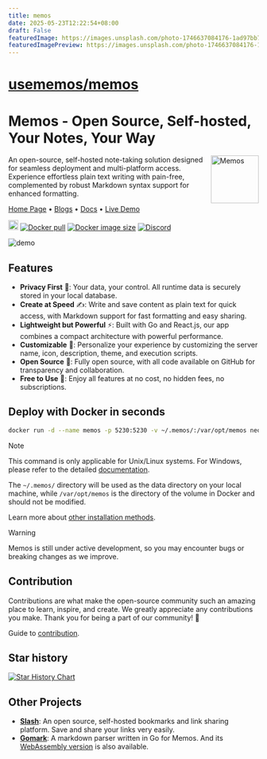 ```yaml
---
title: memos
date: 2025-05-23T12:22:54+08:00
draft: False
featuredImage: https://images.unsplash.com/photo-1746637084176-1ad97bb732af?ixid=M3w0NjAwMjJ8MHwxfHJhbmRvbXx8fHx8fHx8fDE3NDc5NzQxMTd8&ixlib=rb-4.1.0
featuredImagePreview: https://images.unsplash.com/photo-1746637084176-1ad97bb732af?ixid=M3w0NjAwMjJ8MHwxfHJhbmRvbXx8fHx8fHx8fDE3NDc5NzQxMTd8&ixlib=rb-4.1.0
---
```


# [usememos/memos](https://github.com/usememos/memos)

# Memos - Open Source, Self-hosted, Your Notes, Your Way

<img align="right" height="96px" src="https://www.usememos.com/logo-rounded.png" alt="Memos" />

An open-source, self-hosted note-taking solution designed for seamless deployment and multi-platform access. Experience effortless plain text writing with pain-free, complemented by robust Markdown syntax support for enhanced formatting.

<a href="https://www.usememos.com">Home Page</a> •
<a href="https://www.usememos.com/blog">Blogs</a> •
<a href="https://www.usememos.com/docs">Docs</a> •
<a href="https://demo.usememos.com/">Live Demo</a>

<p>
  <a href="https://deepwiki.com/usememos/memos"><img src="https://devin.ai/assets/deepwiki-badge.png" alt="Ask DeepWiki" height="20"/></a>
  <a href="https://hub.docker.com/r/neosmemo/memos"><img alt="Docker pull" src="https://img.shields.io/docker/pulls/neosmemo/memos.svg"/></a>
  <a href="https://hub.docker.com/r/neosmemo/memos"><img alt="Docker image size" src="https://img.shields.io/docker/image-size/neosmemo/memos?sort=semver"/></a>
  <a href="https://discord.gg/tfPJa4UmAv"><img alt="Discord" src="https://img.shields.io/badge/discord-chat-5865f2?logo=discord&logoColor=f5f5f5" /></a>
</p>

![demo](https://www.usememos.com/demo.png)

## Features

- **Privacy First** 🏡: Your data, your control. All runtime data is securely stored in your local database.
- **Create at Speed** ✍️: Write and save content as plain text for quick access, with Markdown support for fast formatting and easy sharing.
- **Lightweight but Powerful** ⚡: Built with Go and React.js, our app combines a compact architecture with powerful performance.
- **Customizable** 🧩: Personalize your experience by customizing the server name, icon, description, theme, and execution scripts.
- **Open Source** 🦦: Fully open source, with all code available on GitHub for transparency and collaboration.
- **Free to Use** 💸: Enjoy all features at no cost, no hidden fees, no subscriptions.

## Deploy with Docker in seconds

```bash
docker run -d --name memos -p 5230:5230 -v ~/.memos/:/var/opt/memos neosmemo/memos:stable
```

> [!NOTE]
> This command is only applicable for Unix/Linux systems. For Windows, please refer to the detailed [documentation](https://www.usememos.com/docs/install/container-install#docker-on-windows).
>
> The `~/.memos/` directory will be used as the data directory on your local machine, while `/var/opt/memos` is the directory of the volume in Docker and should not be modified.

Learn more about [other installation methods](https://www.usememos.com/docs/install).

> [!WARNING]
> Memos is still under active development, so you may encounter bugs or breaking changes as we improve.

## Contribution

Contributions are what make the open-source community such an amazing place to learn, inspire, and create. We greatly appreciate any contributions you make. Thank you for being a part of our community! 🥰

Guide to [contribution](https://www.usememos.com/docs/contribution/development).

## Star history

[![Star History Chart](https://api.star-history.com/svg?repos=usememos/memos&type=Date)](https://star-history.com/#usememos/memos&Date)

## Other Projects

- [**Slash**](https://github.com/yourselfhosted/slash): An open source, self-hosted bookmarks and link sharing platform. Save and share your links very easily.
- [**Gomark**](https://github.com/usememos/gomark): A markdown parser written in Go for Memos. And its [WebAssembly version](https://github.com/usememos/gomark-wasm) is also available.
